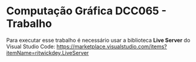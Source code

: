 # Computação Gráfica DCC065 - Trabalho

Para executar esse trabalho é necessário usar a biblioteca **Live Server** do Visual Studio Code: https://marketplace.visualstudio.com/items?itemName=ritwickdey.LiveServer
